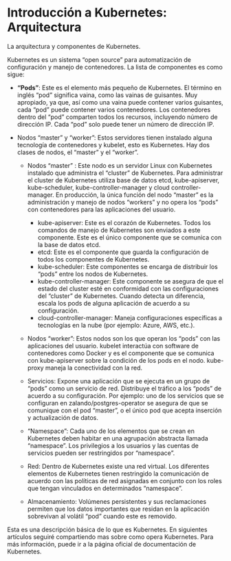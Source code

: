 # Introducción a Kubernetes: Arquitectura

La arquitectura y componentes de Kubernetes.

Kubernetes es un sistema “open source” para automatización de configuración y manejo de contenedores. La lista de componentes es como sigue:

- **“Pods”**: Este es el elemento más pequeño de Kubernetes. El término en inglés “pod” significa vaina, como las vainas de guisantes. Muy apropiado, ya que, así como una vaina puede contener varios guisantes, cada “pod” puede contener varios contenedores. Los contenedores dentro del “pod” comparten todos los recursos, incluyendo número de dirección IP. Cada “pod” solo puede tener un número de dirección IP.
    
- Nodos “master” y “worker”: Estos servidores tienen instalado alguna tecnología de contenedores y kubelet, esto es Kubernetes. Hay dos clases de nodos, el “master” y el “worker”.

  - Nodos “master” : Este nodo es un servidor Linux con Kubernetes instalado que administra el “cluster” de Kubernetes. Para administrar el cluster de Kubernetes utiliza base de datos etcd, kube-apiserver, kube-scheduler, kube-controller-manager y cloud controller-manager. En producción, la única función del nodo “master” es la administración y manejo de nodos “workers” y no opera los “pods” con contenedores para las aplicaciones del usuario.

    - kube-apiserver: Este es el corazón de Kubernetes. Todos los comandos de manejo de Kubernetes son enviados a este componente. Este es el único componente que se comunica con la base de datos etcd.
    - etcd: Este es el componente que guarda la configuración de todos los componentes de Kubernetes.
    - kube-scheduler: Este componentes se encarga de distribuir los “pods” entre los nodos de Kubernetes.
    - kube-controller-manager: Este componente se asegura de que el estado del cluster esté en conformidad con las configuraciones del “cluster” de Kubernetes. Cuando detecta un diferencia, escala los pods de alguna aplicación de acuerdo a su configuración.
    - cloud-controller-manager: Maneja configuraciones específicas a tecnologías en la nube (por ejemplo: Azure, AWS, etc.).

  - Nodos “worker”: Estos nodos son los que operan los “pods” con las aplicaciones del usuario. kubelet interactúa con software de contenedores como Docker y es el componente que se comunica con kube-apiserver sobre la condición de los pods en el nodo. kube-proxy maneja la conectividad con la red.

  - Servicios: Expone una aplicación que se ejecuta en un grupo de “pods” como un servicio de red. Distribuye el tráfico a los “pods” de acuerdo a su configuración. Por ejemplo: uno de los servicios que se configuran en zalando/postgres-operator se asegura de que se comunique con el pod “master”, o el único pod que acepta inserción y actualización de datos.

  - “Namespace”: Cada uno de los elementos que se crean en Kubernetes deben habitar en una agrupación abstracta llamada “namespace”. Los privilegios a los usuarios y las cuentas de servicios pueden ser restringidos por “namespace”.

  - Red: Dentro de Kubernetes existe una red virtual. Los diferentes elementos de Kubernetes tienen restringido la comunicación de acuerdo con las políticas de red asignadas en conjunto con los roles que tengan vinculados en determinados “namespace”.

  - Almacenamiento: Volúmenes persistentes y sus reclamaciones permiten que los datos importantes que residan en la aplicación sobrevivan al volátil “pod” cuando este es removido.

Esta es una descripción básica de lo que es Kubernetes. En siguientes artículos seguiré compartiendo mas sobre como opera Kubernetes. Para más información, puede ir a la página oficial de documentación de Kubernetes.

